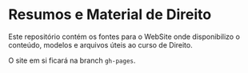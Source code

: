 # Resumos e Material de Direito

Este repositório contém os fontes para o WebSite onde disponibilizo o conteúdo,
modelos e arquivos úteis ao curso de Direito.

O site em si ficará na branch `gh-pages`.
